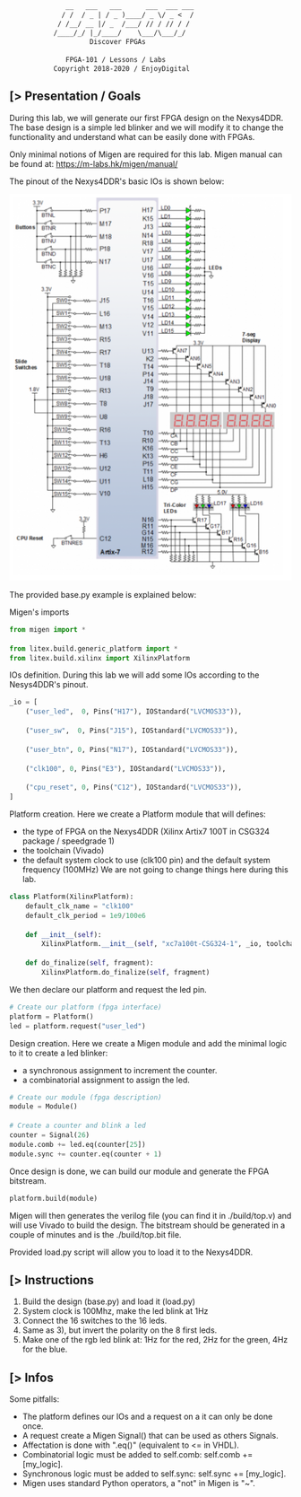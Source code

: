 
                  __   ___   ___      ___  ___ ___
                 / /  / _ | / _ )____/ _ \/ _ <  /
                / /__/ __ |/ _  /___/ // / // / /
               /____/_/ |_/____/    \___/\___/_/
               	        Discover FPGAs

                  FPGA-101 / Lessons / Labs
               Copyright 2018-2020 / EnjoyDigital

[> Presentation / Goals
-----------------------
During this lab, we will generate our first FPGA design on the Nexys4DDR.
The base design is a simple led blinker and we will modify it to change
the functionality and understand what can be easily done with FPGAs.

Only minimal notions of Migen are required for this lab.
Migen manual can be found at: https://m-labs.hk/migen/manual/

The pinout of the Nexys4DDR's basic IOs is shown below:

![Nesys4DDR's basic IOs](pinout.png)

The provided base.py example is explained below:

Migen's imports
```python
from migen import *

from litex.build.generic_platform import *
from litex.build.xilinx import XilinxPlatform
```

IOs definition. During this lab we will add some IOs
according to the Nesys4DDR's pinout.
```python
_io = [
    ("user_led",  0, Pins("H17"), IOStandard("LVCMOS33")),

    ("user_sw",  0, Pins("J15"), IOStandard("LVCMOS33")),

    ("user_btn", 0, Pins("N17"), IOStandard("LVCMOS33")),

    ("clk100", 0, Pins("E3"), IOStandard("LVCMOS33")),

    ("cpu_reset", 0, Pins("C12"), IOStandard("LVCMOS33")),
]
```

Platform creation. Here we create a Platform module that will
defines:
- the type of FPGA on the Nexys4DDR (Xilinx Artix7 100T in CSG324 package  / speedgrade 1)
- the toolchain (Vivado)
- the default system clock to use (clk100 pin) and the default system frequency (100MHz)
We are not going to change things here during this lab.

```python
class Platform(XilinxPlatform):
    default_clk_name = "clk100"
    default_clk_period = 1e9/100e6

    def __init__(self):
        XilinxPlatform.__init__(self, "xc7a100t-CSG324-1", _io, toolchain="vivado")

    def do_finalize(self, fragment):
        XilinxPlatform.do_finalize(self, fragment)
```

We then declare our platform and request the led pin.
```python
# Create our platform (fpga interface)
platform = Platform()
led = platform.request("user_led")
```

Design creation. Here we create a Migen module and add the minimal
logic to it to create a led blinker:
- a synchronous assignment to increment the counter.
- a combinatorial assignment to assign the led.
```python
# Create our module (fpga description)
module = Module()

# Create a counter and blink a led
counter = Signal(26)
module.comb += led.eq(counter[25])
module.sync += counter.eq(counter + 1)
```

Once design is done, we can build our module and generate the FPGA bitstream.
```python
platform.build(module)

```
Migen will then generates the verilog file (you can find it in ./build/top.v) and
will use Vivado to build the design. The bitstream should be generated in a couple
of minutes and is the ./build/top.bit file.

Provided load.py script will allow you to load it to the Nexys4DDR.

[> Instructions
---------------
1) Build the design (base.py) and load it (load.py)
2) System clock is 100Mhz, make the led blink at 1Hz
3) Connect the 16 switches to the 16 leds.
4) Same as 3), but invert the polarity on the 8 first leds.
5) Make one of the rgb led blink at: 1Hz for the red, 2Hz for the green,
4Hz for the blue.

[> Infos
--------
Some pitfalls:
- The platform defines our IOs and a request on a it can only be done once.
- A request create a Migen Signal() that can be used as others Signals.
- Affectation is done with ".eq()" (equivalent to <= in VHDL).
- Combinatorial logic must be added to self.comb: self.comb += [my_logic].
- Synchronous logic must be added to self.sync: self.sync += [my_logic].
- Migen uses standard Python operators, a "not" in Migen is "~".
